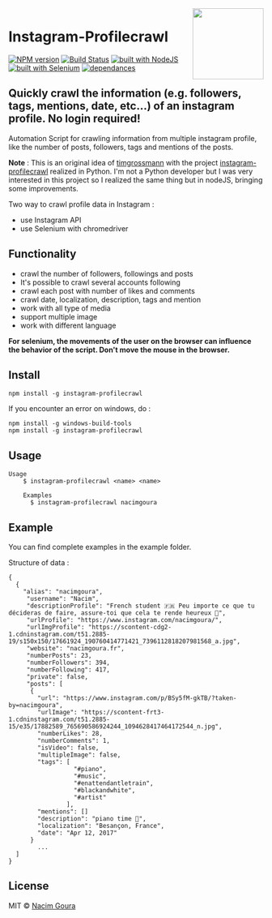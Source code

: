 <img src="http://diylogodesigns.com/blog/wp-content/uploads/2016/05/instagram-Logo-PNG-Transparent-Background-download.png" width="140" align="right">

# Instagram-Profilecrawl 
[![NPM version](https://img.shields.io/npm/v/instagram-profilecrawl.svg)](https://www.npmjs.com/package/instagram-profilecrawl)
[![Build Status](https://travis-ci.org/nacimgoura/instagram-profilecrawl.svg?branch=master)](https://travis-ci.org/nacimgoura/instagram-profilecrawl)
[![built with NodeJS](https://img.shields.io/badge/Built%20with-nodejs-green.svg)](https://www.nodejs.org/)
[![built with Selenium](https://img.shields.io/badge/built%20with-Selenium-red.svg)](https://github.com/SeleniumHQ/selenium)
[![dependances](https://david-dm.org/nacimgoura/instagram-profilecrawl.svg)](https://david-dm.org/nacimgoura/instagram-profilecrawl)

## Quickly crawl the information (e.g. followers, tags, mentions, date, etc...) of an instagram profile. No login required!
Automation Script for crawling information from multiple instagram profile, 
like the number of posts, followers, tags and mentions of the posts.

**Note** : This is an original idea of [timgrossmann](https://github.com/timgrossmann)
with the project [instagram-profilecrawl](https://github.com/timgrossmann/instagram-profilecrawl)
realized in Python.
I'm not a Python developer but I was very interested in this project so I realized
the same thing but in nodeJS, bringing some improvements.

Two way to crawl profile data in Instagram :
- use Instagram API
- use Selenium with chromedriver

## Functionality
 - crawl the number of followers, followings and posts
 - It's possible to crawl several accounts following
 - crawl each post with number of likes and comments
 - crawl date, localization, description, tags and mention
 - work with all type of media
 - support multiple image
 - work with different language
 
 **For selenium, the movements of the user on the browser can influence the behavior of the script. 
 Don't move the mouse in the browser.**

## Install
```
npm install -g instagram-profilecrawl
```
If you encounter an error on windows, do :

```
npm install -g windows-build-tools
npm install -g instagram-profilecrawl
```

## Usage
```
Usage
	$ instagram-profilecrawl <name> <name>

	Examples
	  $ instagram-profilecrawl nacimgoura
```

## Example 
You can find complete examples in the example folder.

Structure of data : 
```
{
  {
    "alias": "nacimgoura",
     "username": "Nacim",
     "descriptionProfile": "French student 🇫🇷 Peu importe ce que tu décideras de faire, assure-toi que cela te rende heureux 💭",
     "urlProfile": "https://www.instagram.com/nacimgoura/",
     "urlImgProfile": "https://scontent-cdg2-1.cdninstagram.com/t51.2885-19/s150x150/17661924_190760414771421_7396112818207981568_a.jpg",
     "website": "nacimgoura.fr",
     "numberPosts": 23,
     "numberFollowers": 394,
     "numberFollowing": 417,
     "private": false,
     "posts": [
      {
        "url": "https://www.instagram.com/p/BSy5fM-gkTB/?taken-by=nacimgoura",
        "urlImage": "https://scontent-frt3-1.cdninstagram.com/t51.2885-15/e35/17882589_765690586924244_1094628417464172544_n.jpg",
        "numberLikes": 28,
        "numberComments": 1,
        "isVideo": false,
        "multipleImage": false,
        "tags": [
                  "#piano",
                  "#music",
                  "#enattendantletrain",
                  "#blackandwhite",
                  "#artist"
                ],
        "mentions": []
        "description": "piano time 🎹",
        "localization": "Besançon, France",
        "date": "Apr 12, 2017"
      }
        ...
  ]      
}
```

## License 
MIT © [Nacim Goura](https://nacimgoura.xyz)